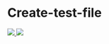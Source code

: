# Create-test-file





<a href="https://portal.azure.com/#create/Microsoft.Template/uri/https://github.com/samiramadan1980/test/blob/main/test.json" target="_blank">
    <img src="http://azuredeploy.net/deploybutton.png"/>
</a>


<a href="http://armviz.io/#/?load=https://github.com/samiramadan1980/test/blob/main/test.json" target="_blank">
    <img src="http://armviz.io/visualizebutton.png"/>
</a>
